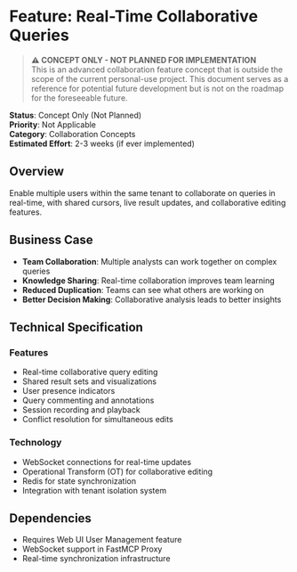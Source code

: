 # Feature: Real-Time Collaborative Queries

> **⚠️ CONCEPT ONLY - NOT PLANNED FOR IMPLEMENTATION**  
> This is an advanced collaboration feature concept that is outside the scope of the current personal-use project. This document serves as a reference for potential future development but is not on the roadmap for the foreseeable future.

**Status**: Concept Only (Not Planned)  
**Priority**: Not Applicable  
**Category**: Collaboration Concepts  
**Estimated Effort**: 2-3 weeks (if ever implemented)  

## Overview

Enable multiple users within the same tenant to collaborate on queries in real-time, with shared cursors, live result updates, and collaborative editing features.

## Business Case

- **Team Collaboration**: Multiple analysts can work together on complex queries
- **Knowledge Sharing**: Real-time collaboration improves team learning
- **Reduced Duplication**: Teams can see what others are working on
- **Better Decision Making**: Collaborative analysis leads to better insights

## Technical Specification

### Features
- Real-time collaborative query editing
- Shared result sets and visualizations
- User presence indicators
- Query commenting and annotations
- Session recording and playback
- Conflict resolution for simultaneous edits

### Technology
- WebSocket connections for real-time updates
- Operational Transform (OT) for collaborative editing
- Redis for state synchronization
- Integration with tenant isolation system

## Dependencies
- Requires Web UI User Management feature
- WebSocket support in FastMCP Proxy
- Real-time synchronization infrastructure